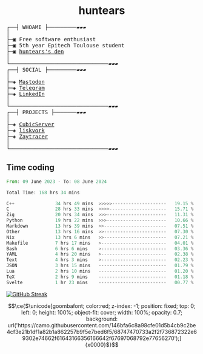 <h1 align="center">
huntears
</h1>
<!-- <p align="center">
<img src=https://huntears.com/img/pfp.webp width=30%/>
</p>
<style>
img {
    border-radius: 50%;
}
</style> -->
<pre>
┌──┤ WHOAMI ├─────────▰▰▰
│
├─▣ Free software enthusiast
├─▣ 5th year Epitech Toulouse student
├─▣ <a href="https://huntears.com/">huntears's den</a>
│
└───────────────────────────────▰▰▰
┌──┤ SOCIAL ├─────────▰▰▰
│
├─◈ <a href="https://fosstodon.org/@huntears">Mastodon</a>
├─◈ <a href="https://t.me/huntears">Telegram</a>
├─◈ <a href="https://www.linkedin.com/in/alexandre-flion">LinkedIn</a>
│
└───────────────────────────────▰▰▰
┌──┤ PROJECTS ├───────▰▰▰
│
├─◈ <a href="https://github.com/CubicMC/cubic-server">CubicServer</a>
├─◈ <a href="https://github.com/Epitech/B-AIA-500_liskvork">liskvork</a>
├─◈ <a href="https://github.com/Miou-zora/Zaytracer">Zaytracer</a>
│
└───────────────────────────────▰▰▰
</pre>

## Time coding

<!--START_SECTION:wakatime-->

```rust
From: 09 June 2023 - To: 08 June 2024

Total Time: 168 hrs 34 mins

C++               34 hrs 49 mins  >>>>>--------------------   19.15 %
C                 28 hrs 33 mins  >>>>---------------------   15.71 %
Zig               20 hrs 34 mins  >>>----------------------   11.31 %
Python            19 hrs 22 mins  >>>----------------------   10.66 %
Markdown          13 hrs 39 mins  >>-----------------------   07.51 %
Other             13 hrs 16 mins  >>-----------------------   07.30 %
Nix               13 hrs 6 mins   >>-----------------------   07.21 %
Makefile          7 hrs 17 mins   >------------------------   04.01 %
Bash              6 hrs 6 mins    >------------------------   03.36 %
YAML              4 hrs 20 mins   >------------------------   02.38 %
Text              4 hrs 3 mins    >------------------------   02.23 %
JSON              3 hrs 15 mins   -------------------------   01.79 %
Lua               2 hrs 10 mins   -------------------------   01.20 %
TeX               2 hrs 9 mins    -------------------------   01.18 %
Svelte            1 hr 23 mins    -------------------------   00.77 %
```

<!--END_SECTION:wakatime-->

[![GitHub Streak](https://streak-stats.demolab.com?user=huntears)](https://git.io/streak-stats)

```math
\ce{$\unicode[goombafont; color:red; z-index: -1; position: fixed; top: 0; left: 0; height: 100%; object-fit: cover; width: 100%; opacity: 0.7; background: url('https://camo.githubusercontent.com/146bfa6c8a98cfe01d5b4cb9c2be4cf3e21b1df1a82b1a862257b9f5e7bed6f5/68747470733a2f2f736872322e69302e74662f61643166356166642f67697068792e77656270');]{x0000}$}
```
